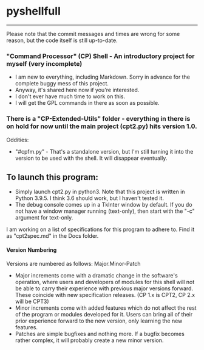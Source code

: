 # pyshellfull
----
Please note that the commit messages and times are wrong for some reason, but the code itself is still up-to-date.
### "Command Processor" (CP) Shell - An introductory project for myself (very incomplete)
- I am new to everything, including Markdown. Sorry in advance for the complete buggy mess of this project.
- Anyway, it's shared here now if you're interested.
- I don't ever have much time to work on this.
- I will get the GPL commands in there as soon as possible.

### There is a "CP-Extended-Utils" folder - everything in there is on hold for now until the main project (cpt2.py) hits version 1.0.
Oddities:
- "#cpfm.py" - That's a standalone version, but I'm still turning it into the version to be used with the shell. It will disappear eventually.

## To launch this program:
- Simply launch cpt2.py in python3. Note that this project is written in Python 3.9.5. I think 3.6 should work, but I haven't tested it.
- The debug console comes up in a TkInter window by default. If you do not have a window manager running (text-only), then start with the "-c" argument for text-only.

I am working on a list of specifications for this program to adhere to. Find it as "cpt2spec.md" in the Docs folder.

#### Version Numbering
Versions are numbered as follows:
Major.Minor-Patch

- Major increments come with a dramatic change in the software's operation, where users and developers of modules for this shell will not be able to carry their experience with previous major versions forward. These coincide with new specification releases. (CP 1.x is CPT2, CP 2.x will be CPT3)
- Minor increments come with added features which do not affect the rest of the program or modules developed for it. Users can bring all of their prior experience forward to the new version, only learning the new features.
- Patches are simple bugfixes and nothing more. If a bugfix becomes rather complex, it will probably create a new minor version.
